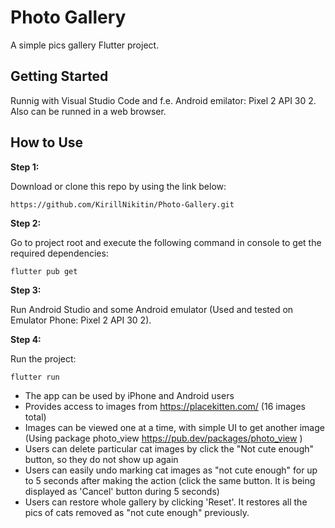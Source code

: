 # Photo Gallery

A simple pics gallery Flutter project.

## Getting Started

Runnig with Visual Studio Code and f.e. Android emilator: Pixel 2 API 30 2. 
Also can be runned in a web browser.

## How to Use 

**Step 1:**

Download or clone this repo by using the link below:

```
https://github.com/KirillNikitin/Photo-Gallery.git
```

**Step 2:**

Go to project root and execute the following command in console to get the required dependencies: 

```
flutter pub get 
```

**Step 3:**

Run Android Studio and some Android emulator (Used and tested on Emulator Phone: Pixel 2 API 30 2).

**Step 4:**

Run the project:

```
flutter run
```

- The app can be used by iPhone and Android users
- Provides access to images from https://placekitten.com/ (16 images total)
- Images can be viewed one at a time, with simple UI to get another image (Using package photo_view https://pub.dev/packages/photo_view )
- Users can delete particular cat images by click the "Not cute enough" button, so they do not show up again 
- Users can easily undo marking cat images as "not cute enough" for up to 5 seconds after making the action (click the same button. It is being displayed as 'Cancel' button during 5 seconds)
- Users can restore whole gallery by clicking 'Reset'. It restores all the pics of cats removed as "not cute enough" previously.

